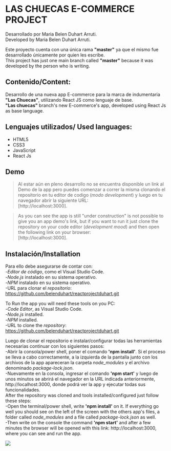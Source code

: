 # LAS CHUECAS E-COMMERCE PROJECT

Desarrollado por Maria Belen Duhart Arruti.<br>
Developed by Maria Belen Duhart Arruti.

Este proyecto cuenta con una única rama **"master"** ya que el mismo fue desarrollado únicamente por quien les escribe.<br>
This project has just one main branch called **"master"** because it was developed by the person who is writing.

## Contenido/Content:
Desarrollo de una nueva app E-commerce para la marca  de indumentaria **"Las Chuecas"**, utilizando React JS como lenguaje de base.<br>
**"Las chuecas"** branch's new E-commerce's app, developed using React Js as base language.

## Lenguajes utilizados/ Used languages:
 + HTML5
 + CSS3
 + JavaScript
 + React Js

## Demo
> Al estar aún en pleno desarrollo no se encuentra disponible un link al Demo de la app pero puedes comenzar a correr la misma clonando el repositorio en tu editor de codigo (_modo development_) y luego en tu navegador abrir la siguiente URL: <br>
[http://localhost:3000].

> As you can see the app is still "under construction" is not possible to give you an app demo's link, but if you want to run it just clone the repository on your code editor (_development mood_) and then open the following link on your browser:<br>
[http://localhost:3000].

## Instalación/Installation
Para ello debe asegurarse de contar con:<br>
-_Editor de código_, como el Visual Studio Code.<br>
-_Node.js_ instalado en su sistema operativo.<br>
-_NPM_ instalado en su sistema operativo.<br>
-URL para clonar el _repositorio_: https://github.com/belenduhart/reactprojectduhart.git <br>

To Run the app you will need these tools on you PC: <br>
-_Code Editor_, as Visual Studio Code.<br>
-_Node.js_ installed.<br>
-_NPM_ installed.<br>
-URL to clone the _repository_:  https://github.com/belenduhart/reactprojectduhart.git <br>


Luego de clonar el repositorio e instalar/configurar todas las herramientas necesarias continuar con los siguientes pasos: <br>
-Abrir la consola/power shell, poner el comando **'npm install'**. Si el proceso se lleva a cabo correctamente, a la izquierda de la pantalla junto con los archivos de la app apareceran la carpeta _node_modules_ y el archivo denominado _package-lock.json_. <br>
-Nuevamente en la consola, ingresar el comando **'npm start'** y luego de unos minutos se abrirá el navegador en la URL indicada anteriormente, http://localhost:3000, donde podrá ver la app y ejecutar todas sus funcionalidades. <br>
After the repository was cloned and tools installed/configured just follow these steps: <br>
-Open the terminal/power shell, write **'npm install'** on it. If everything go well you should see on the left of the screen with the others app's files, a folder called _node_modules_ and a file called _package-lock.json_ as well. <br>
-Then write on the console the command **'npm start'** and after a few minutes the browser will be opened with this link: http://localhost:3000, where you can see and run the app. <br>


<img src="https://loom.com/share/e1504f06347043878a4959e83956b0e8">
          
        
